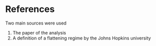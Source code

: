 # References

Two main sources were used
1. The paper of the analysis
2. A definition of a flattening regime by the Johns Hopkins university 